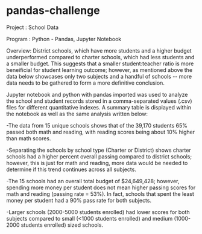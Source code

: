 # pandas-challenge
Project : School Data

Program : Python - Pandas, Jupyter Notebook

Overview: District schools, which have more students and a higher budget underperformed compared to charter schools, which had less students and a smaller budget. This suggests that a smaller student:teacher ratio is more beneificial for student learning outcome; however, as mentioned above the data below showcases only two subjects and a handful of schools -- more data needs to be gathered to form a more definitive conclusion.

Jupyter notebook and python with pandas imported was used to analyze the school and student records stored in a comma-separated values (.csv) files for different quantitative indexes. A summary table is displayed within the notebook as well as the same analysis written below: 


-The data from 15 unique schools shows that of the 39,170 students 65% passed both math and reading, with reading scores being about 10% higher than math scores.

-Separating the schools by school type (Charter or District) shows charter schools had a higher percent overall passing compared to district schools; however, this is just for math and reading, more data would be needed to determine if this trend continues across all subjects.

-The 15 schools had an overall total budget of $24,649,428; however, spending more money per student does not mean higher passing scores for math and reading (passing rate = 53%). In fact, schools that spent the least money per student had a 90% pass rate for both subjects.

-Larger schools (2000-5000 students enrolled) had lower scores for both subjects compared to small (<1000 students enrolled) and medium (1000-2000 students enrolled) sized schools.
